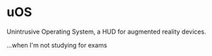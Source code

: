 # uOS
Unintrusive Operating System, a HUD for augmented reality devices.

...when I'm not studying for exams
